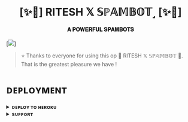 <h1 align="center"><b>[✨🥀] RITESH 𝕏 𝕊ℙ𝔸𝕄𝔹𝕆𝕋˼ [✨🥀]</b></h1>

<h4 align="center"> 𝐀 𝐏𝐎𝐖𝐄𝐑𝐅𝐔𝐋 𝐒𝐏𝐀𝐌𝐁𝐎𝐓𝐒</h4>

[<img src="https://telegra.ph/file/fd3ad786a249ff2bf3889.jpg"/>]

> ⭐️ Thanks to everyone for using this op 🥀 RITESH 𝕏 𝕊ℙ𝔸𝕄𝔹𝕆𝕋 🥀. That is the greatest pleasure we have !


# ᴅᴇᴘʟᴏʏᴍᴇɴᴛ


<details>
<summary><b>ᴅᴇᴘʟᴏʏ ᴛᴏ ʜᴇʀᴏᴋᴜ</b></summary>
<br>

[![Deploy](https://www.herokucdn.com/deploy/button.svg)](https://dashboard.heroku.com/new?template=https://github.com/JaishreeRamTG/ANIME_X_SPAM_BOT)

</details>


<details>
<summary><b>sᴜᴘᴘᴏʀᴛ</b></summary>
<br>

<a href="https://t.me/I_RITESH_I"><img src="https://img.shields.io/badge/Join-Telegram%20Channel-red.svg?logo=Telegram"></a>

</details>
